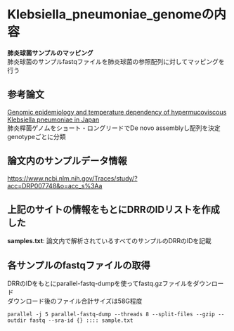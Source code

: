 # Klebsiella_pneumoniae_genomeの内容  
**肺炎球菌サンプルのマッピング**  
肺炎球菌のサンプルfastqファイルを肺炎球菌の参照配列に対してマッピングを行う  

## 参考論文  
[Genomic epidemiology and temperature dependency of hypermucoviscous Klebsiella pneumoniae in Japan](https://pubmed.ncbi.nlm.nih.gov/35622495/)  
肺炎桿菌ゲノムをショート・ロングリードでDe novo assemblyし配列を決定  
genotypeごとに分類

## 論文内のサンプルデータ情報
https://www.ncbi.nlm.nih.gov/Traces/study/?acc=DRP007748&o=acc_s%3Aa

## 上記のサイトの情報をもとにDRRのIDリストを作成した
**samples.txt**: 論文内で解析されているすべてのサンプルのDRRのIDを記載   

## 各サンプルのfastqファイルの取得
DRRのIDをもとにparallel-fastq-dumpを使ってfastq.gzファイルをダウンロード  
ダウンロード後のファイル合計サイズは58G程度  
```
parallel -j 5 parallel-fastq-dump --threads 8 --split-files --gzip --outdir fastq --sra-id {} :::: sample.txt
```
